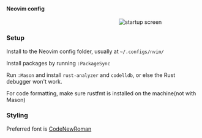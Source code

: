 #### Neovim config

<div style="text-align: center; width: 100%;">
    <div style='margin: 0 auto; width: 700px'  >
        <img src="https://raw.githubusercontent.com/gregoriB/neovim-configs/master/Shared/neovim_startup.png" alt="startup screen"/>
    </div>
</div>

### Setup

Install to the Neovim config folder, usually at `~/.configs/nvim/`

Install packages by running `:PackageSync`

Run `:Mason` and install `rust-analyzer` and `codelldb`, or else the Rust debugger won't work.

For code formatting, make sure rustfmt is installed on the machine(not with Mason)

### Styling

Preferred font is [CodeNewRoman](https://www.nerdfonts.com/font-downloads)
